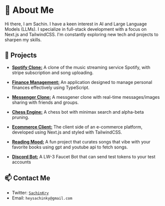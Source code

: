 # 👋 About Me  
Hi there, I am Sachin. I have a keen interest in AI and Large Language Models (LLMs). I specialize in full-stack development with a focus on Next.js and TailwindCSS. I'm constantly exploring new tech and projects to sharpen my skills.

## 🚀 Projects

- [**Spotify Clone:**](https://github.com/Sachinkry/spotify-clone) A clone of the music streaming service Spotify, with stripe subscription and song uploading.

- [**Finance Management:**](https://github.com/Sachinkry/Finance-Management) An application designed to manage personal finances effectively using TypeScript.

- [**Messenger Clone:**](https://github.com/Sachinkry/real-time-messenger) A messgener clone with real-time messages/images sharing with friends and groups.

- [**Chess Engine:**](https://github.com/Sachinkry/chess-engine-js) A chess bot with minimax search and alpha-beta pruning.

- [**Ecommerce Client:**](https://github.com/Sachinkry/Ecommerce-client) The client side of an e-commerce platform, developed using Next.js and styled with TailwindCSS.

- [**Reading Mood:**](https://github.com/Sachinkry/readingmood) A fun project that curates songs that vibe with your favorite books using gpt and youtube api to fetch songs.

- [**Discord Bot:**](https://github.com/Sachinkry/Discord-bots/tree/main/bot-1) A LW-3 Faucet Bot that can send test tokens to your test accounts

## 📫 Contact Me  
- Twitter: [`SachinKry`](https://twitter.com/SachinKry)
- Email: `heysachinky@gmail.com`

